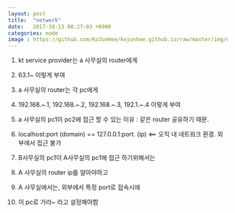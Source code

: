 ```yaml
---
layout: post
title:  "network"
date:   2017-10-13 00:27:03 +0900
categories: node
image : https://github.com/KoJunHee/kojunhee.github.io/raw/master/img/node.png
---
```


1. kt service provider는 a 사무실의 router에게

2. 63.1~ 이렇게 부여

3. a 사무실의 router는 각 pc에게 

4. 192.168.~.1, 192.168.~.2, 192.168.~.3, 192.1.~.4 이렇게 부여

5. a 사무실의 pc1이 pc2에 접근 할 수 있는 이유 : 같은 router 공유하기 때문.

6. localhost:port (domain) == 127.0.0.1:port. (ip)   <== 오직 내 네트워크 환경. 외부에서 접근 불가

7. B사무실의 pc1이 A사무실의 pc1에 접근 하기위해서는

8. A 사무실의 router ip를 알아야하고

9. A 사무실에서는, 외부에서 특정 port로 접속시에 

10. 이 pc로 가라~ 라고 설정해야함    

